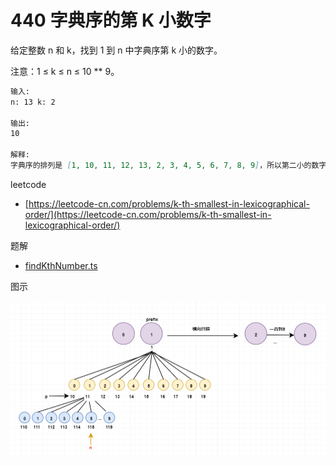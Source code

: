 # 440 字典序的第 K 小数字

给定整数 n 和 k，找到 1 到 n 中字典序第 k 小的数字。

注意：1 ≤ k ≤ n ≤ 10 \*\* 9。

```md
输入:
n: 13 k: 2

输出:
10

解释:
字典序的排列是 [1, 10, 11, 12, 13, 2, 3, 4, 5, 6, 7, 8, 9]，所以第二小的数字是 10。
```

leetcode

- [https://leetcode-cn.com/problems/k-th-smallest-in-lexicographical-order/](https://leetcode-cn.com/problems/k-th-smallest-in-lexicographical-order/)

题解

- [findKthNumber.ts](./findKthNumber.ts)

图示

![图示](./findKthNumber.png)

